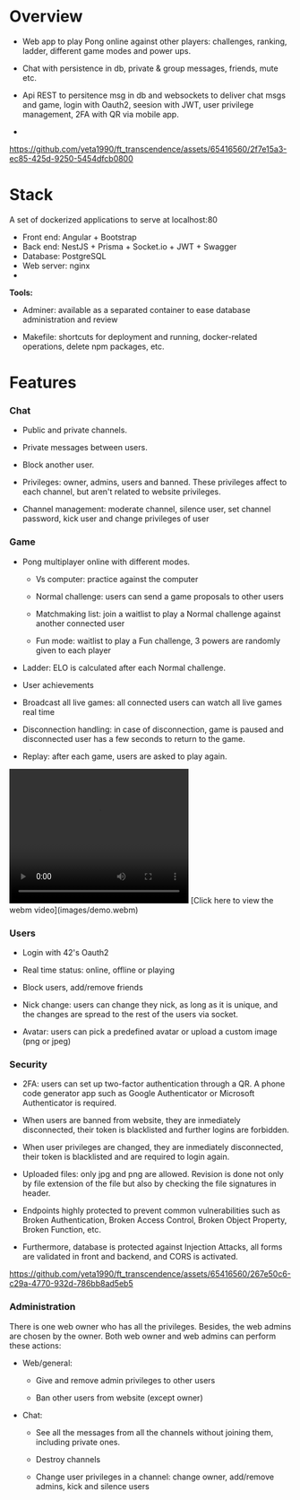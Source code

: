 **Overview**
============

-   Web app to play Pong online against other players: challenges, ranking, ladder, different game modes and power ups.

-   Chat with persistence in db, private & group messages, friends, mute etc.

-   Api REST to persitence msg in db and websockets to deliver chat msgs and game, login with Oauth2, seesion with JWT, user privilege management, 2FA with QR via mobile app.

-




https://github.com/yeta1990/ft_transcendence/assets/65416560/2f7e15a3-ec85-425d-9250-5454dfcb0800





**Stack**
=========

A set of dockerized applications to serve at localhost:80

-   Front end: Angular + Bootstrap
-   Back end: NestJS + Prisma + Socket.io + JWT + Swagger
-   Database: PostgreSQL
-   Web server: nginx
-

**Tools:**

-   Adminer: available as a separated container to ease database administration and review

-   Makefile: shortcuts for deployment and running, docker-related operations, delete npm packages, etc.


**Features**
============

### Chat

-   Public and private channels.

-   Private messages between users.

-   Block another user.

-   Privileges: owner, admins, users and banned. These privileges affect to each channel, but aren't related to website privileges.

-   Channel management: moderate channel, silence user, set channel password, kick user and change privileges of user

### Game
-   Pong multiplayer online with different modes.

    -   Vs computer: practice against the computer

    -   Normal challenge: users can send a game proposals to other users

    -   Matchmaking list: join a waitlist to play a Normal challenge against another connected user

    -   Fun mode: waitlist to play a Fun challenge, 3 powers are randomly given to each player

-   Ladder: ELO is calculated after each Normal challenge.

-   User achievements

-   Broadcast all live games: all connected users can watch all live games real time

-   Disconnection handling: in case of disconnection, game is paused and disconnected user has a few seconds to return to the game.

-   Replay: after each game, users are asked to play again.

<!-- <img width="1919" alt="Working with branches" src="images/branch_struct.png"> -->


<video width="320" height="240" controls>
  <source src="images/demo.webm" type="application/octet-stream">
</video>
<!-- https://github.com/yeta1990/ft_transcendence/assets/65416560/84765dc0-30df-4a59-9ff2-00b5359fa1f0 -->
[Click here to view the webm video](images/demo.webm)


### Users

-   Login with 42's Oauth2

-   Real time status: online, offline or playing

-   Block users, add/remove friends

-   Nick change: users can change they nick, as long as it is unique, and the changes are spread to the rest of the users via socket.

-   Avatar: users can pick a predefined avatar or upload a custom image (png or jpeg)

### Security

-   2FA: users can set up two-factor authentication through a QR. A phone code generator app such as Google Authenticator or Microsoft Authenticator is required.

-   When users are banned from website, they are inmediately disconnected, their token is blacklisted and further logins are forbidden.

-   When user privileges are changed, they are inmediately disconnected, their token is blacklisted and are required to login again.

-   Uploaded files: only jpg and png are allowed. Revision is done not only by file extension of the file but also by checking the file signatures in header.

-   Endpoints highly protected to prevent common vulnerabilities such as Broken Authentication, Broken Access Control, Broken Object Property, Broken Function, etc.

-   Furthermore, database is protected against Injection Attacks, all forms are validated in front and backend, and CORS is activated.



https://github.com/yeta1990/ft_transcendence/assets/65416560/267e50c6-c29a-4770-932d-786bb8ad5eb5



### Administration

There is one web owner who has all the privileges. Besides, the web admins are chosen by the owner. Both web owner and web admins can perform these actions:

-   Web/general:

    -   Give and remove admin privileges to other users

    -   Ban other users from website (except owner)

-   Chat:

    -   See all the messages from all the channels without joining them, including private ones.

    -   Destroy channels

    -   Change user privileges in a channel: change owner, add/remove admins, kick and silence users
